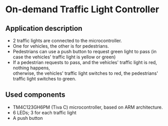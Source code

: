 # On-demand Traffic Light Controller

## Application description
- 2 traffic lights are connected to the microcontroller.
- One for vehicles, the other is for pedestrians.
- Pedestrians can use a push button to request green light to pass (in case the vehicles' traffic light is yellow or green)
- If a pedestrian requests to pass, and the vehicles' traffic light is red, nothing happens,  
otherwise, the vehicles' traffic light switches to red, the pedestrians' traffic light switches to green.

## Used components
- TM4C123GH6PM (Tiva C) microcontroller, based on ARM architecture.
- 6 LEDs; 3 for each traffic light
- A push button